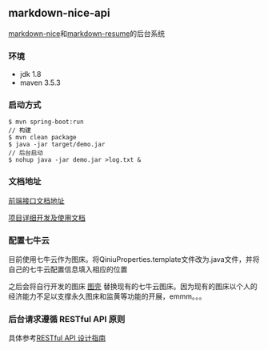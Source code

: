 ## markdown-nice-api

[markdown-nice](https://mdnice.com)和[markdown-resume](https://resume.mdnice.com)的后台系统

### 环境

- jdk 1.8
- maven 3.5.3

### 启动方式

```shell
$ mvn spring-boot:run
// 构建
$ mvn clean package 
$ java -jar target/demo.jar
// 后台启动
$ nohup java -jar demo.jar >log.txt &
```

### 文档地址

[前端接口文档地址](http://localhost:8080/swagger-ui.html)

[项目详细开发及使用文档](https://docs.mdnice.com)

### 配置七牛云

目前使用七牛云作为图床。将QiniuProperties.template文件改为.java文件，并将自己的七牛云配置信息填入相应的位置

之后会将自行开发的图床 [图壳](https://imgkr.com/) 替换现有的七牛云图床。因为现有的图床以个人的经济能力不足以支撑永久图床和监黄等功能的开展，emmm。。。


### 后台请求遵循 RESTful API 原则

具体参考[RESTful API 设计指南](http://www.ruanyifeng.com/blog/2014/05/restful_api.html)
